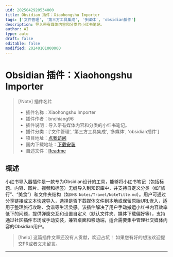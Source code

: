 ```yaml
---
uid: 2025042920534000
title: Obsidian 插件：Xiaohongshu Importer
tags: ['文件管理', '第三方工具集成', '多媒体', 'obsidian插件']
description: 导入带有媒体内容和分类的小红书笔记。
author: AI
type: auto
draft: false
editable: false
modified: 20240101000000
---
```


# Obsidian 插件：Xiaohongshu Importer

> [!Note] 插件名片
> - 插件名称：Xiaohongshu Importer
> - 插件作者：bnchiang96
> - 插件说明：导入带有媒体内容和分类的小红书笔记。
> - 插件分类：['文件管理', '第三方工具集成', '多媒体', 'obsidian插件']
> - 项目地址：[点我访问](https://github.com/bnchiang96/xiaohongshu-importer)
> - 国内下载地址：[下载安装](https://pkmer.cn/products/plugin/pluginMarket/?xiaohongshu-importer)
> - 自述文件：[Readme](https://ghproxy.net/https://raw.githubusercontent.com/bnchiang96/xiaohongshu-importer/main/README.md)



## 概述

小红书导入器插件是一款专为Obsidian设计的工具，能够将小红书笔记（包括标题、内容、图片、视频和标签）无缝导入到知识库中，并支持自定义分类（如“旅行”、“美食”）和文件夹结构（如`XHS Notes/Travel/NoteTitle.md`）。用户可通过分享链接或文本快速导入，选择是否下载媒体文件到本地或保留原始URL嵌入，适用于整理旅行攻略、食谱等生活灵感。该插件解决了用户手动搬运小红书内容效率低下的问题，提供弹窗交互和设置自定义（默认文件夹、媒体下载偏好等），支持通过社区插件市场或手动安装，兼容桌面和移动端，适合需要集中管理社交媒体内容的Obsidian用户。


> [!help] 
> 这篇插件文章还没有人贡献，欢迎占坑！
> 如果您有好的想法欢迎提交PR或者文末留言。
> 

---



